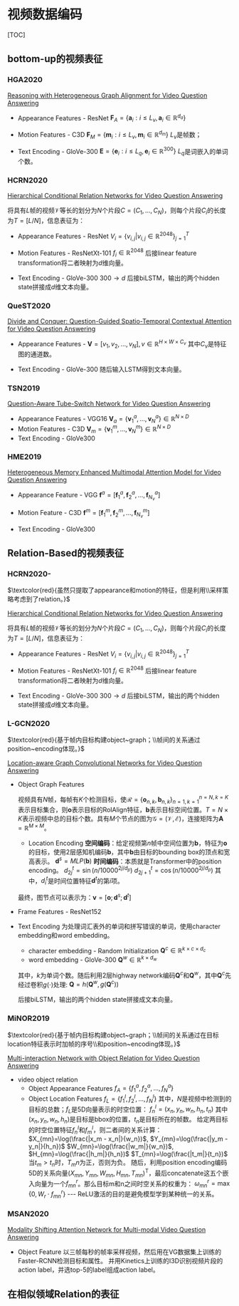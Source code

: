 # 视频数据编码

[TOC]

<!-- ## 在VideoQA中的视频表征 -->
## bottom-up的视频表征

### HGA2020

[Reasoning with Heterogeneous Graph Alignment for Video Question Answering](.)

- Appearance Features - ResNet
  $\mathbf{F}_A = \{\mathbf{a}_i: i\leq L_v,\mathbf{a}_i \in \mathbb{R}^{d_a}\}$
- Motion Features - C3D
  $\mathbf{F}_M = \{\mathbf{m}_i: i\leq L_v,\mathbf{m}_i \in \mathbb{R}^{d_m}\}$
$L_v$是帧数；

- Text Encoding - GloVe-300
  $\mathbf{E} = \{\mathbf{e}_i: i\leq L_q,\mathbf{e}_i \in \mathbb{R}^{300}\}$
  $L_q$是词嵌入的单词个数。

### HCRN2020

[Hierarchical Conditional Relation Networks for Video Question Answering](.)

将具有$L$帧的视频$\mathcal{V}$等长的划分为$N$个片段$C=(C_1, ..., C_N)$，则每个片段$C_i$的长度为$T=[L/N]$，信息表征为：

- Appearance Features - ResNet
  $V_i = \{v_{i,j}| v_{i,j} \in \mathbb{R}^{2048}\}_{j=1}^T$
- Motion Features - ResNetXt-101
  $f_i \in \mathbb{R}^{2048}$
  后接linear feature transformation将二者映射为$d$维向量。

- Text Encoding - GloVe-300
  $300 \rightarrow d$
  后接biLSTM，输出的两个hidden state拼接成$d$维文本向量。

### QueST2020

[Divide and Conquer: Question-Guided Spatio-Temporal Contextual Attention for Video Question Answering](.)

- Appearance Features - 
  $\mathbf{V}=[v_1,v_2,...,v_N], v\in \mathbb{R}^{H\times W\times C_v}$
  其中$C_v$是特征图的通道数。

- Text Encoding - GloVe-300
  随后输入LSTM得到文本向量。
  
### TSN2019

[Question-Aware Tube-Switch Network for Video Question Answering](.)

- Appearance Features - VGG16
  $\mathbf{V}_a=\{\mathbf{v}_1^a,...,\mathbf{v}_N^a \} \in \mathbb{R}^{N\times D}$
- Motion Features - C3D
  $\mathbf{V}_m=\{\mathbf{v}_1^m,...,\mathbf{v}_N^m \} \in \mathbb{R}^{N\times D}$
- Text Encoding - GloVe300

### HME2019

[Heterogeneous Memory Enhanced Multimodal Attention Model for Video Question Answering](.)

- Appearance Feature - VGG
  $\mathbf{f}^a=[\mathbf{f}^a_1, \mathbf{f}^a_2, ..., \mathbf{f}^a_{N_v}]$
- Motion Feature - C3D
  $\mathbf{f}^m=[\mathbf{f}^m_1, \mathbf{f}^m_2, ..., \mathbf{f}^m_{N_v}]$

- Text Encoding - GloVe300
  
## Relation-Based的视频表征

### HCRN2020-

$\textcolor{red}{虽然只提取了appearance和motion的特征，但是利用\\采样策略考虑到了relation。}$

[Hierarchical Conditional Relation Networks for Video Question Answering](.)

将具有$L$帧的视频$\mathcal{V}$等长的划分为$N$个片段$C=(C_1, ..., C_N)$，则每个片段$C_i$的长度为$T=[L/N]$，信息表征为：

- Appearance Features - ResNet
  $V_i = \{v_{i,j}| v_{i,j} \in \mathbb{R}^{2048}\}_{j=1}^T$
- Motion Features - ResNetXt-101
  $f_i \in \mathbb{R}^{2048}$
  后接linear feature transformation将二者映射为$d$维向量。

- Text Encoding - GloVe-300
  $300 \rightarrow d$
  后接biLSTM，输出的两个hidden state拼接成$d$维文本向量。

### L-GCN2020

$\textcolor{red}{基于帧内目标构建object~graph；\\帧间的关系通过position~encoding体现。}$

[Location-aware Graph Convolutional Networks for Video Question Answering](.)

- Object Graph Features

  视频具有$N$帧，每帧有$K$个检测目标，使$\mathcal{R}=\{\mathbf{o}_{n,k}, \mathbf{b}_{n,k} \}_{n=1,k=1}^{n=N,k=K}$表示目标集合，则$\mathbf{o}$表示目标的RoIAlign特征，$\mathbf{b}$表示目标空间位置。$T=N\times K$表示视频中总的目标个数。具有$M$个节点的图为$\mathcal{G}=(\mathcal{V}, \mathcal{E})$，连接矩阵为$\bm{A}=\mathbb{R}^{M \times M}$。

  - Location Encoding
    **空间编码**：给定视频第$n$帧中空间位置为$\mathbf{b}$，特征为$\mathbf{o}$的目标，使用2层感知机编码$\mathbf{b}$，其中$\mathbf{b}$由目标的bounding box的顶点和宽高表示。
    $\mathbf{d}^s=MLP(\mathbf{b})$
    **时间编码**：本质就是Transformer中的position encoding。
    $d_{2j}^t=\sin(n/10000^{2j/d_p})$
    $d_{2j+1}^t=\cos(n/10000^{2j/d_p})$
    其中，$d_{i}^t$是时间位置特征$\mathbf{d}^t$的第$i$项。

  最终，图节点可以表示为：$\mathbf{v}=[\mathbf{o};\mathbf{d}^s;\mathbf{d}^t]$

- Frame Features - ResNet152
  
- Text Encoding
  为处理词汇表外的单词和拼写错误的单词，使用character embedding和word embedding。

  - character embedding - Random Initialization
    $\mathbf{Q}^c \in \mathbb{R}^{k \times c \times d_c}$
  - word embedding - GloVe-300
    $\mathbf{Q}^w \in \mathbb{R}^{k \times d_w}$
  
  其中，$k$为单词个数。随后利用2层highway network编码$\mathbf{Q}^c$和$\mathbf{Q}^w$，其中$\mathbf{Q}^c$先经过卷积$g(\cdot)$处理:
  $\mathbf{Q}=h(\mathbf{Q}^w, g(\mathbf{Q}^c))$

  后接biLSTM，输出的两个hidden state拼接成文本向量。

### MiNOR2019

$\textcolor{red}{基于帧内目标构建object~graph；\\帧间的关系通过在目标location特征表示时加帧的序号\\和position~encoding体现。}$

[Multi-interaction Network with Object Relation for Video Question Answering](.)

- video object relation
  - Object Appearance Features
    $f_A = \{f_1^a, f_2^a,..., f_N^a \}$
  - Object Location Features
    $f_L = \{f_1^l, f_2^l,..., f_N^l \}$
  其中，$N$是视频中检测到的目标的总数；$f_L$是5D向量表示的时空位置：
    $f_n^l=(x_n, y_n, w_n, h_n, t_n)$
    其中$(x_n, y_n, w_n, h_n)$是目标是bbox的位置，$t_n$是目标所在的帧数。
  给定两目标的时空位置特征$f_n^l$和$f_m^l$，则二者间的关系计算：
  $X_{mn}=\log(\frac{|x_m - x_n|}{w_n})$, $Y_{mn}=\log(\frac{|y_m - y_n|}{h_n})$
  $W_{mn}=\log(\frac{|w_m|}{w_n})$, $H_{mn}=\log(\frac{|h_m|}{h_n})$
  $T_{mn}=\log(\frac{|t_m|}{t_n})$
  当$t_m > t_n$时，$T_mn$为正，否则为负。
  随后，利用position encoding编码5D的关系向量$(X_{mn}, Y_{mn}, W_{mn}, H_{mn}, T_{mn})^{\mathrm{T}}$，最后concatenate这五个嵌入向量为一个$f_{mn}^r$。那么目标m和n之间时空关系的权重为：
  $\omega_{mn}^r=\max \{ 0, W_r \cdot f_{mn}^r \}$  --- ReLU激活的目的是避免模型学到某种统一的关系。

### MSAN2020

[Modality Shifting Attention Network for Multi-modal Video Question Answering](.)

- Object Feature
  以三帧每秒的帧率采样视频，然后用在VG数据集上训练的Faster-RCNN检测目标和属性。
  并用Kinetics上训练的I3D识别视频片段的action label，并选top-5的label组成action label。

## 在相似领域Relation的表征

